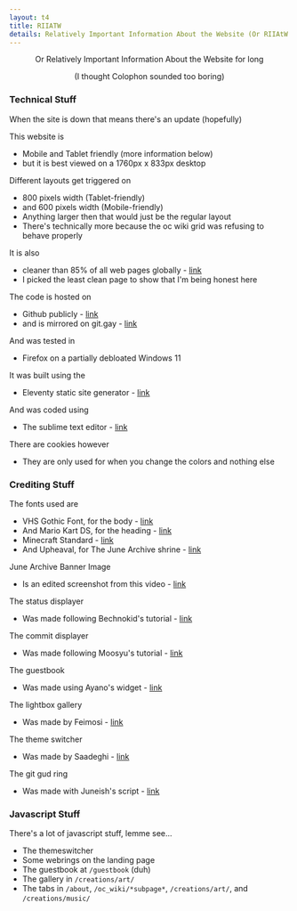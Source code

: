 ```yaml
---
layout: t4
title: RIIATW
details: Relatively Important Information About the Website (Or RIIAtW for short)
---
```


<center>Or Relatively Important Information About the Website for long

(I thought Colophon sounded too boring)</center>

### Technical Stuff
When the site is down that means there's an update (hopefully)

This website is 
 - Mobile and Tablet friendly (more information below)
 - but it is best viewed on a 1760px x 833px desktop

 Different layouts get triggered on
 - 800 pixels width (Tablet-friendly)
 - and 600 pixels width (Mobile-friendly)
 - Anything larger then that would just be the regular layout
 - There's technically more because the oc wiki grid was refusing to behave properly

It is also
- cleaner than 85% of all web pages globally - [link](https://www.websitecarbon.com/website/mechagic-party/)
- I picked the least clean page to show that I'm being honest here

The code is hosted on
 - Github publicly - [link](https://github.com/mechagic/mechagic.github.io)
 - and is mirrored on git.gay - [link](https://git.gay/MECHAGIC/github_mirror)

And was tested in
 - Firefox on a partially debloated Windows 11

 It was built using the
 - Eleventy static site generator - [link](https://www.11ty.dev/)

 And was coded using
 - The sublime text editor - [link](https://www.sublimetext.com/)

 There are cookies however
 - They are only used for when you change the colors and nothing else

 ### Crediting Stuff

 The fonts used are
 - VHS Gothic Font, for the body - [link](https://www.dafont.com/vhs-gothic.font)
 - And Mario Kart DS, for the heading - [link](https://www.dafont.com/mario-kart-ds.font)
 - Minecraft Standard - [link](https://www.dafont.com/minecraft-standard.font)
 - And Upheaval, for The June Archive shrine - [link](https://www.dafont.com/upheaval.font)

 June Archive Banner Image
 - Is an edited screenshot from this video - [link](https://www.youtube.com/watch?v=bocpm0Wdfqw)

 The status displayer
 - Was made following Bechnokid's tutorial - [link](https://bechnokid.neocities.org/resources/tut_statuscafefeed)

 The commit displayer
 - Was made following Moosyu's tutorial - [link](http://moosyu.com/pages/guides/latest_commit/)

 The guestbook
 - Was made using Ayano's widget - [link](https://virtualobserver.moe/ayano/comment-widget)

 The lightbox gallery
 - Was made by Feimosi - [link](https://github.com/feimosi/baguetteBox.js/)

  The theme switcher
 - Was made by Saadeghi - [link](https://github.com/saadeghi/theme-change)

  The git gud ring
 - Was made with Juneish's script - [link](https://juneish.neocities.org/written/resources/?page=webstring)

 ### Javascript Stuff

 There's a lot of javascript stuff, lemme see...

 - The themeswitcher
 - Some webrings on the landing page
 - The guestbook at `/guestbook` (duh)
 - The gallery in `/creations/art/`
 - The tabs in `/about`, `/oc_wiki/*subpage*`, `/creations/art/`, and `/creations/music/`

